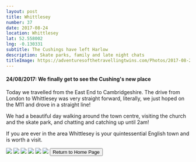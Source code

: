 ```yaml
---
layout: post
title: Whittlesey
number: 37
date: 2017-08-24
location: Whittlesey
lat: 52.558002
lng: -0.130331
subtitle: The Cushings have left Harlow
description: Skate parks, family and late night chats
titleImage: https://adventuresofthetravellingtwins.com/Photos/2017-08-24-Whittlesey/cover-min.JPG
---
```


<h4>24/08/2017: We finally get to see the Cushing's new place</h4>

Today we travelled from the East End to Cambridgeshire. The drive from London to Whittlesey was very straight forward, literally, we just hoped on the M11 and drove in a straight line! 

We had a beautiful day walking around the town centre, visiting the church and the skate park, and chatting and catching up until 2am! 

If you are ever in the area Whittlesey is your quintessential English town and is worth a visit. 

<img src="https://adventuresofthetravellingtwins.com/Photos/2017-08-24-Whittlesey/day11-min.JPG" class="image1">
<img src="https://adventuresofthetravellingtwins.com/Photos/2017-08-24-Whittlesey/day12-min.JPG" class="image1">
<img src="https://adventuresofthetravellingtwins.com/Photos/2017-08-24-Whittlesey/day13-min.JPG" class="image1">
<img src="https://adventuresofthetravellingtwins.com/Photos/2017-08-24-Whittlesey/day14-min.JPG" class="image1">
<img src="https://adventuresofthetravellingtwins.com/Photos/2017-08-24-Whittlesey/day15-min.JPG" class="image1">
<img src="https://adventuresofthetravellingtwins.com/Photos/2017-08-24-Whittlesey/day16-min.JPG" class="image1">

<input type="button" value="Return to Home Page" onclick="self.close()">
